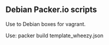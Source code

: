 Debian Packer.io scripts
------------------------

Use to Debian boxes for vagrant.

Use: packer build template_wheezy.json
